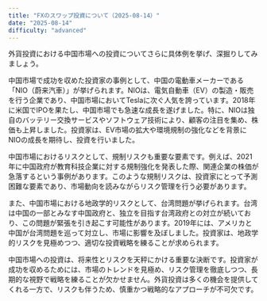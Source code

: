 ```yaml
---
title: "FXのスワップ投資について（2025-08-14）"
date: "2025-08-14"
difficulty: "advanced"
---
```


外貨投資における中国市場への投資についてさらに具体例を挙げ、深掘りしてみましょう。

中国市場で成功を収めた投資家の事例として、中国の電動車メーカーである「NIO（蔚来汽車）」が挙げられます。NIOは、電気自動車（EV）の製造・販売を行う企業であり、中国市場においてTeslaに次ぐ人気を誇っています。2018年に米国でIPOを果たし、中国市場でも急速な成長を遂げました。特に、NIOは独自のバッテリー交換サービスやソフトウェア技術により、顧客の注目を集め、株価も上昇しました。投資家は、EV市場の拡大や環境規制の強化などを背景にNIOの成長を期待し、投資を行いました。

中国市場におけるリスクとして、規制リスクも重要な要素です。例えば、2021年に中国政府が教育科技企業に対する規制強化を発表した際、関連企業の株価が急落するという事例があります。このような規制リスクは、投資家にとって予測困難な要素であり、市場動向を読みながらリスク管理を行う必要があります。

また、中国市場における地政学的リスクとして、台湾問題が挙げられます。台湾は中国の一部とみなす中国政府と、独立を目指す台湾政府との対立が続いており、この問題が緊張を引き起こす可能性があります。2019年には、アメリカと中国が台湾問題を巡って対立し、市場に影響を及ぼしました。投資家は、地政学的リスクを見極めつつ、適切な投資戦略を練ることが求められます。

中国市場への投資は、将来性とリスクを天秤にかける重要な決断です。投資家が成功を収めるためには、市場のトレンドを見極め、リスク管理を徹底しつつ、長期的な視野で戦略を練ることが欠かせません。外貨投資は多くの機会を提供してくれる一方で、リスクも伴うため、慎重かつ戦略的なアプローチが不可欠です。
